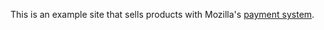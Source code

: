 This is an example site that sells products with Mozilla's
[payment system](https://github.com/mozilla/payments-env).
